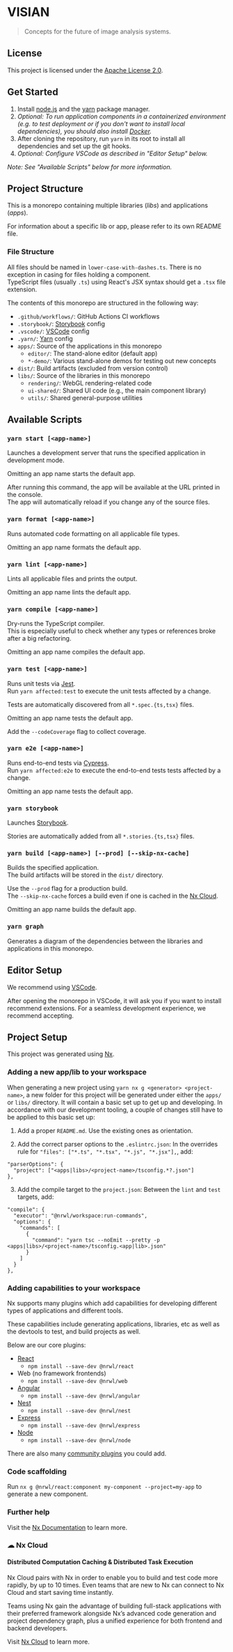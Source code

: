 # VISIAN

> Concepts for the future of image analysis systems.

## License

This project is licensed under the [Apache License 2.0](License.md).

## Get Started

1. Install [node.js](https://nodejs.org/en/) and the [yarn](https://yarnpkg.com/en/docs/install) package manager.
2. _Optional: To run application components in a containerized environment (e.g. to test deployment or if you don't want to install local dependencies), you should also install [Docker](https://www.docker.com/)._
3. After cloning the repository, run `yarn` in its root to install all dependencies and set up the git hooks.
4. _Optional: Configure VSCode as described in "Editor Setup" below._

_Note: See "Available Scripts" below for more information._

## Project Structure

This is a monorepo containing multiple libraries (_libs_) and applications (_apps_).

For information about a specific lib or app, please refer to its own README file.

### File Structure

All files should be named in `lower-case-with-dashes.ts`. There is no exception in casing for files holding a component.<br />
TypeScript files (usually `.ts`) using React's JSX syntax should get a `.tsx` file extension.

The contents of this monorepo are structured in the following way:

- `.github/workflows/`: GitHub Actions CI workflows
- `.storybook/`: [Storybook](https://storybook.js.org/) config
- `.vscode/`: [VSCode](https://code.visualstudio.com/) config
- `.yarn/`: [Yarn](https://yarnpkg.com/) config
- `apps/`: Source of the applications in this monorepo
  - `editor/`: The stand-alone editor (default app)
  - `*-demo/`: Various stand-alone demos for testing out new concepts
- `dist/`: Build artifacts (excluded from version control)
- `libs/`: Source of the libraries in this monorepo
  - `rendering/`: WebGL rendering-related code
  - `ui-shared/`: Shared UI code (e.g., the main component library)
  - `utils/`: Shared general-purpose utilities

## Available Scripts

### `yarn start [<app-name>]`

Launches a development server that runs the specified application in development mode.

Omitting an app name starts the default app.

After running this command, the app will be available at the URL printed in the console.<br />
The app will automatically reload if you change any of the source files.

### `yarn format [<app-name>]`

Runs automated code formatting on all applicable file types.

Omitting an app name formats the default app.

### `yarn lint [<app-name>]`

Lints all applicable files and prints the output.

Omitting an app name lints the default app.

### `yarn compile [<app-name>]`

Dry-runs the TypeScript compiler.<br />
This is especially useful to check whether any types or references broke after a big refactoring.

Omitting an app name compiles the default app.

### `yarn test [<app-name>]`

Runs unit tests via [Jest](https://jestjs.io).<br />
Run `yarn affected:test` to execute the unit tests affected by a change.

Tests are automatically discovered from all `*.spec.{ts,tsx}` files.

Omitting an app name tests the default app.

Add the `--codeCoverage` flag to collect coverage.

### `yarn e2e [<app-name>]`

Runs end-to-end tests via [Cypress](https://www.cypress.io).<br />
Run `yarn affected:e2e` to execute the end-to-end tests tests affected by a change.

Omitting an app name tests the default app.

### `yarn storybook`

Launches [Storybook](https://storybook.js.org/).

Stories are automatically added from all `*.stories.{ts,tsx}` files.

### `yarn build [<app-name>] [--prod] [--skip-nx-cache]`

Builds the specified application.<br />
The build artifacts will be stored in the `dist/` directory.

Use the `--prod` flag for a production build.<br />
The `--skip-nx-cache` forces a build even if one is cached in the [Nx Cloud](https://nx.app/).

Omitting an app name builds the default app.

### `yarn graph`

Generates a diagram of the dependencies between the libraries and applications in this monorepo.

## Editor Setup

We recommend using [VSCode](https://code.visualstudio.com/).

After opening the monorepo in VSCode, it will ask you if you want to install recommend extensions. For a seamless development experience, we recommend accepting.

## Project Setup

This project was generated using [Nx](https://nx.dev).

### Adding a new app/lib to your workspace

When generating a new project using `yarn nx g <generator> <project-name>`, a new folder for this project will be generated under either the `apps/` or `libs/` directory. It will contain a basic set up to get up and developing. In accordance with our development tooling, a couple of changes still have to be applied to this basic set up:

1. Add a proper `README.md`. Use the existing ones as orientation.

2. Add the correct parser options to the `.eslintrc.json`:
   In the overrides rule for `"files": ["*.ts", "*.tsx", "*.js", "*.jsx"],`, add:

```
"parserOptions": {
  "project": ["<apps|libs>/<project-name>/tsconfig.*?.json"]
},
```

3. Add the compile target to the `project.json`:
   Between the `lint` and `test` targets, add:

```
"compile": {
  "executor": "@nrwl/workspace:run-commands",
  "options": {
    "commands": [
      {
        "command": "yarn tsc --noEmit --pretty -p <apps|libs>/<project-name>/tsconfig.<app|lib>.json"
      }
    ]
  }
},
```

### Adding capabilities to your workspace

Nx supports many plugins which add capabilities for developing different types of applications and different tools.

These capabilities include generating applications, libraries, etc as well as the devtools to test, and build projects as well.

Below are our core plugins:

- [React](https://reactjs.org)
  - `npm install --save-dev @nrwl/react`
- Web (no framework frontends)
  - `npm install --save-dev @nrwl/web`
- [Angular](https://angular.io)
  - `npm install --save-dev @nrwl/angular`
- [Nest](https://nestjs.com)
  - `npm install --save-dev @nrwl/nest`
- [Express](https://expressjs.com)
  - `npm install --save-dev @nrwl/express`
- [Node](https://nodejs.org)
  - `npm install --save-dev @nrwl/node`

There are also many [community plugins](https://nx.dev/community) you could add.

### Code scaffolding

Run `nx g @nrwl/react:component my-component --project=my-app` to generate a new component.

### Further help

Visit the [Nx Documentation](https://nx.dev) to learn more.

### ☁ Nx Cloud

#### Distributed Computation Caching & Distributed Task Execution

Nx Cloud pairs with Nx in order to enable you to build and test code more rapidly, by up to 10 times. Even teams that are new to Nx can connect to Nx Cloud and start saving time instantly.

Teams using Nx gain the advantage of building full-stack applications with their preferred framework alongside Nx’s advanced code generation and project dependency graph, plus a unified experience for both frontend and backend developers.

Visit [Nx Cloud](https://nx.app/) to learn more.
